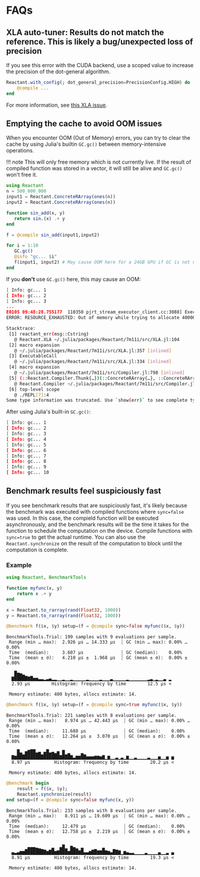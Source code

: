 # FAQs

## XLA auto-tuner: Results do not match the reference. This is likely a bug/unexpected loss of precision

If you see this error with the CUDA backend, use a scoped value to increase the precision
of the dot-general algorithm.

```julia
Reactant.with_config(; dot_general_precision=PrecisionConfig.HIGH) do
    @compile ...
end
```

For more information, see [this XLA issue](https://github.com/openxla/xla/issues/23934).

## Emptying the cache to avoid OOM issues

When you encounter OOM (Out of Memory) errors, you can try to clear the cache by using
Julia's builtin `GC.gc()` between memory-intensive operations.

!!! note
    This will only free memory which is not currently live. If the result of compiled
    function was stored in a vector, it will still be alive and `GC.gc()` won't free it.

```julia
using Reactant
n = 500_000_000
input1 = Reactant.ConcreteRArray(ones(n))
input2 = Reactant.ConcreteRArray(ones(n))

function sin_add(x, y)
   return sin.(x) .+ y
end

f = @compile sin_add(input1,input2)

for i = 1:10
   GC.gc()
   @info "gc... $i"
   f(input1, input2) # May cause OOM here for a 24GB GPU if GC is not used
end
```

If you **don't** use `GC.gc()` here, this may cause an OOM:

```bash
[ Info: gc... 1
[ Info: gc... 2
[ Info: gc... 3
...
E0105 09:48:28.755177  110350 pjrt_stream_executor_client.cc:3088] Execution of replica 0 failed: RESOURCE_EXHAUSTED: Out of memory while trying to allocate 4000000000 bytes.
ERROR: RESOURCE_EXHAUSTED: Out of memory while trying to allocate 4000000000 bytes.

Stacktrace:
 [1] reactant_err(msg::Cstring)
   @ Reactant.XLA ~/.julia/packages/Reactant/7m11i/src/XLA.jl:104
 [2] macro expansion
   @ ~/.julia/packages/Reactant/7m11i/src/XLA.jl:357 [inlined]
 [3] ExecutableCall
   @ ~/.julia/packages/Reactant/7m11i/src/XLA.jl:334 [inlined]
 [4] macro expansion
   @ ~/.julia/packages/Reactant/7m11i/src/Compiler.jl:798 [inlined]
 [5] (::Reactant.Compiler.Thunk{…})(::ConcreteRArray{…}, ::ConcreteRArray{…})
   @ Reactant.Compiler ~/.julia/packages/Reactant/7m11i/src/Compiler.jl:909
 [6] top-level scope
   @ ./REPL[7]:4
Some type information was truncated. Use `show(err)` to see complete types.
```

After using Julia's built-in `GC.gc()`:

```bash
[ Info: gc... 1
[ Info: gc... 2
[ Info: gc... 3
[ Info: gc... 4
[ Info: gc... 5
[ Info: gc... 6
[ Info: gc... 7
[ Info: gc... 8
[ Info: gc... 9
[ Info: gc... 10
```

## Benchmark results feel suspiciously fast

If you see benchmark results that are suspiciously fast, it's likely because the benchmark
was executed with compiled functions where `sync=false` was used. In this case, the compield 
function will be executed asynchronously, and the benchmark results will be the time it takes
for the function to schedule the computation on the device. Compile functions with `sync=true` to get the actual runtime. You can also use the `Reactant.synchronize` on the result of the computation to block until the computation is complete.

### Example

```julia
using Reactant, BenchmarkTools

function myfunc(x, y)
    return x .+ y
end

x = Reactant.to_rarray(rand(Float32, 1000))
y = Reactant.to_rarray(rand(Float32, 1000))
```

```julia
@benchmark f($x, $y) setup=(f = @compile sync=false myfunc($x, $y))
```

```
BenchmarkTools.Trial: 199 samples with 9 evaluations per sample.
 Range (min … max):  2.926 μs … 14.333 μs  ┊ GC (min … max): 0.00% … 0.00%
 Time  (median):     3.607 μs              ┊ GC (median):    0.00%
 Time  (mean ± σ):   4.210 μs ±  1.968 μs  ┊ GC (mean ± σ):  0.00% ± 0.00%

   █▅▄▂                                                       
  ▇█████▇█▅▅▃▃▂▃▄▂▂▁▁▂▁▁▂▁▁▁▁▁▂▁▁▁▁▂▁▁▁▃▁▁▁▁▁▂▁▁▁▁▁▁▁▂▃▁▂▁▁▃ ▂
  2.93 μs        Histogram: frequency by time        12.5 μs <

 Memory estimate: 400 bytes, allocs estimate: 14.
```

```julia
@benchmark f($x, $y) setup=(f = @compile sync=true myfunc($x, $y))
```

```
BenchmarkTools.Trial: 221 samples with 8 evaluations per sample.
 Range (min … max):   8.974 μs … 42.443 μs  ┊ GC (min … max): 0.00% … 0.00%
 Time  (median):     11.688 μs              ┊ GC (median):    0.00%
 Time  (mean ± σ):   12.264 μs ±  3.070 μs  ┊ GC (mean ± σ):  0.00% ± 0.00%

    █▃ ▅▇██▃▄ ▄█▃▄▂▅ ▇ ▂    ▂                                  
  ▇▆████████████████▇███▇▃▆▆██▅▅▅▆▆▅▇▁▆▁▁▃▁▃▁▆▁▁▃▁▁▁▁▃▁▁▁▅▁▁▅ ▅
  8.97 μs         Histogram: frequency by time        20.2 μs <

 Memory estimate: 400 bytes, allocs estimate: 14.
```

```julia
@benchmark begin 
    result = f($x, $y); 
    Reactant.synchronize(result) 
end setup=(f = @compile sync=false myfunc(x, y))
```

```
BenchmarkTools.Trial: 233 samples with 8 evaluations per sample.
 Range (min … max):   8.911 μs … 19.609 μs  ┊ GC (min … max): 0.00% … 0.00%
 Time  (median):     12.479 μs              ┊ GC (median):    0.00%
 Time  (mean ± σ):   12.758 μs ±  2.219 μs  ┊ GC (mean ± σ):  0.00% ± 0.00%

       ▁▄▄▄▃▂▁   ▃  ▄█▂ ▆▄▂ ▃    ▁  ▃   ▁                      
  ▄▃▄▆▆████████▆██▆▇███▆███▇█▄▄▆██▇▇█▇▆▄██▇▁▆▄▃▃▁▁▁▁▃▁▁▁▁▄▁▁▃ ▄
  8.91 μs         Histogram: frequency by time        19.3 μs <

 Memory estimate: 400 bytes, allocs estimate: 14.
```